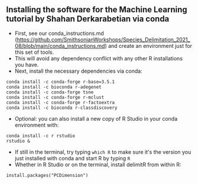 ## Installing the software for the Machine Learning tutorial by Shahan Derkarabetian via conda
* First, see our conda_instructions.md (https://github.com/SmithsonianWorkshops/Species_Delimitation_2021_08/blob/main/conda_instructions.md) and create an environment just for this set of tools.
* This will avoid any dependency conflict with any other R installations you have.
* Next, install the necessary dependencies via conda:
  
```
conda install -c conda-forge r-base=3.5.1
conda install -c bioconda r-adegenet
conda install -c conda-forge tsne
conda install -c conda-forge r-mclust
conda install -c conda-forge r-factoextra
conda install -c bioconda r-classdiscovery
```
* Optional: you can also install a new copy of R Studio in your conda environment with:
```
conda install -c r rstudio 
rstudio &
```
* If still in the terminal, try typing `which R` to make sure it's the version you just installed with conda and start R by typing `R`
* Whether in R Studio or on the terminal, install delimitR from within R:
```
install.packages("PCDimension")
```
